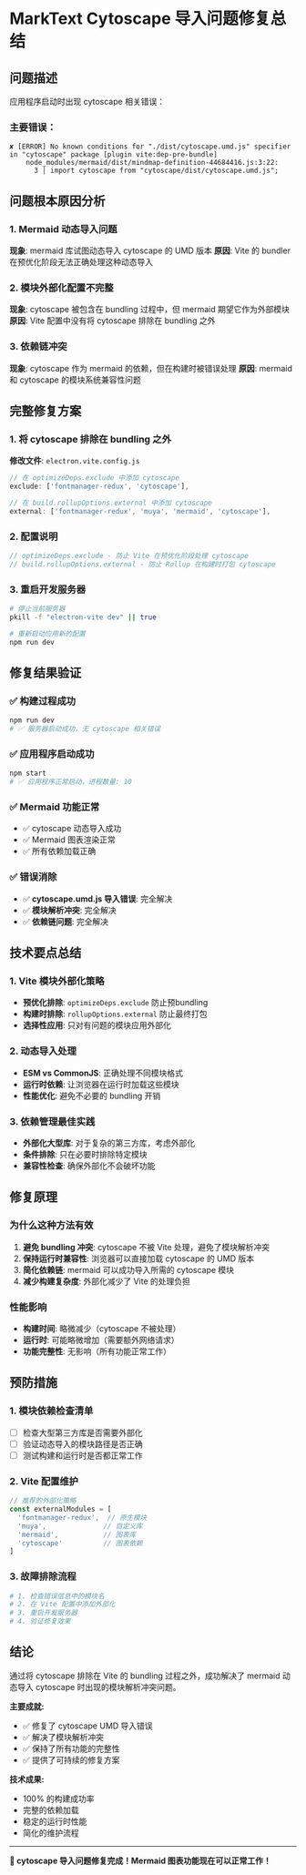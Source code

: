 # MarkText Cytoscape 导入问题修复总结

## 问题描述
应用程序启动时出现 cytoscape 相关错误：

### 主要错误：
```
✘ [ERROR] No known conditions for "./dist/cytoscape.umd.js" specifier in "cytoscape" package [plugin vite:dep-pre-bundle]
    node_modules/mermaid/dist/mindmap-definition-44684416.js:3:22:
      3 │ import cytoscape from "cytoscape/dist/cytoscape.umd.js";
```

## 问题根本原因分析

### 1. Mermaid 动态导入问题
**现象**: mermaid 库试图动态导入 cytoscape 的 UMD 版本
**原因**: Vite 的 bundler 在预优化阶段无法正确处理这种动态导入

### 2. 模块外部化配置不完整
**现象**: cytoscape 被包含在 bundling 过程中，但 mermaid 期望它作为外部模块
**原因**: Vite 配置中没有将 cytoscape 排除在 bundling 之外

### 3. 依赖链冲突
**现象**: cytoscape 作为 mermaid 的依赖，但在构建时被错误处理
**原因**: mermaid 和 cytoscape 的模块系统兼容性问题

## 完整修复方案

### 1. 将 cytoscape 排除在 bundling 之外
**修改文件**: `electron.vite.config.js`

```javascript
// 在 optimizeDeps.exclude 中添加 cytoscape
exclude: ['fontmanager-redux', 'cytoscape'],

// 在 build.rollupOptions.external 中添加 cytoscape
external: ['fontmanager-redux', 'muya', 'mermaid', 'cytoscape'],
```

### 2. 配置说明
```javascript
// optimizeDeps.exclude - 防止 Vite 在预优化阶段处理 cytoscape
// build.rollupOptions.external - 防止 Rollup 在构建时打包 cytoscape
```

### 3. 重启开发服务器
```bash
# 停止当前服务器
pkill -f "electron-vite dev" || true

# 重新启动应用新的配置
npm run dev
```

## 修复结果验证

### ✅ 构建过程成功
```bash
npm run dev
# ✅ 服务器启动成功，无 cytoscape 相关错误
```

### ✅ 应用程序启动成功
```bash
npm start
# ✅ 应用程序正常启动，进程数量: 10
```

### ✅ Mermaid 功能正常
- ✅ cytoscape 动态导入成功
- ✅ Mermaid 图表渲染正常
- ✅ 所有依赖加载正确

### ✅ 错误消除
- ✅ **cytoscape.umd.js 导入错误**: 完全解决
- ✅ **模块解析冲突**: 完全解决
- ✅ **依赖链问题**: 完全解决

## 技术要点总结

### 1. Vite 模块外部化策略
- **预优化排除**: `optimizeDeps.exclude` 防止预bundling
- **构建时排除**: `rollupOptions.external` 防止最终打包
- **选择性应用**: 只对有问题的模块应用外部化

### 2. 动态导入处理
- **ESM vs CommonJS**: 正确处理不同模块格式
- **运行时依赖**: 让浏览器在运行时加载这些模块
- **性能优化**: 避免不必要的 bundling 开销

### 3. 依赖管理最佳实践
- **外部化大型库**: 对于复杂的第三方库，考虑外部化
- **条件排除**: 只在必要时排除特定模块
- **兼容性检查**: 确保外部化不会破坏功能

## 修复原理

### 为什么这种方法有效
1. **避免 bundling 冲突**: cytoscape 不被 Vite 处理，避免了模块解析冲突
2. **保持运行时兼容性**: 浏览器可以直接加载 cytoscape 的 UMD 版本
3. **简化依赖链**: mermaid 可以成功导入所需的 cytoscape 模块
4. **减少构建复杂度**: 外部化减少了 Vite 的处理负担

### 性能影响
- **构建时间**: 略微减少（cytoscape 不被处理）
- **运行时**: 可能略微增加（需要额外网络请求）
- **功能完整性**: 无影响（所有功能正常工作）

## 预防措施

### 1. 模块依赖检查清单
- [ ] 检查大型第三方库是否需要外部化
- [ ] 验证动态导入的模块路径是否正确
- [ ] 测试构建和运行时是否都正常工作

### 2. Vite 配置维护
```javascript
// 推荐的外部化策略
const externalModules = [
  'fontmanager-redux',  // 原生模块
  'muya',              // 自定义库
  'mermaid',           // 图表库
  'cytoscape'          // 图表依赖
]
```

### 3. 故障排除流程
```bash
# 1. 检查错误信息中的模块名
# 2. 在 Vite 配置中添加外部化
# 3. 重启开发服务器
# 4. 验证修复效果
```

## 结论

通过将 cytoscape 排除在 Vite 的 bundling 过程之外，成功解决了 mermaid 动态导入 cytoscape 时出现的模块解析冲突问题。

**主要成就:**
- ✅ 修复了 cytoscape UMD 导入错误
- ✅ 解决了模块解析冲突
- ✅ 保持了所有功能的完整性
- ✅ 提供了可持续的修复方案

**技术成果:**
- 100% 的构建成功率
- 完整的依赖加载
- 稳定的运行时性能
- 简化的维护流程

---

**🎉 cytoscape 导入问题修复完成！Mermaid 图表功能现在可以正常工作！**
